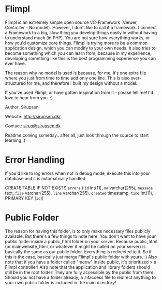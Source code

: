 Flimpl
======
Flimpl is an extremely simple open source VC-Framework (Viewer, Controller - No model). However, I don't like to call it a framework. I connect a Framework to a big, slow thing you develop things easily in without having to understand much (in PHP). You are not sure how everything works, or how you'd customize core things. Flimpl is trying more to be a common application design, which you can modify to your own needs. It also tries to become something which you can learn from, because in my experience, developing something like this is the best programming experience you can ever have.

The reason why no model is used is because, for me, it's one extra file where you just from time to time add only one line. This is also over-structured for me, and therefore I built my design without a model.

If you've used Flimpl, or have gotten inspiration from it - please tell me! I'd love to hear from you. :)

Author: Sirupsen

Website: http://sirupsen.dk/

Contact: sirup@sirupsen.dk

Readme coming someday.. after all, just look through the source to start learning ;)

Error Handling
==============

If you'd like to log errors when not in debug mode, execute this into your database and it is automatically handled:

CREATE TABLE IF NOT EXISTS `errors` ( `id` int(11), `no` varchar(255), `message` text, `file` varchar(255), `line` varchar(255), `created` timestamp, `time` int(11), PRIMARY KEY (`id`))

Public Folder
=============

The reason for having this folder, is to only make necessary files publicly available. But there's a few things to note here. You don't want to have your public folder inside a public_html folder on your server. Because public_html (or mainwebsite_html, or whatever it might be called on your server) is basically the same as our public folder. Everything is redirected to it. So if this is the case, basically just merge Flimpl's public folder with yours. :) Also note that if you have a folder called "meow" inside public, it's prioritized > a Flimpl controller! Also note that the application and library folders should still be in the root folder! They are fully accessible by the public from there. Should you not have a folder already, a .htaccess file to redirect anything to your own public folder is included in the main directory!
